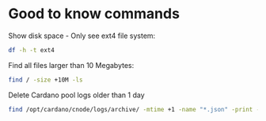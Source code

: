 # Good to know commands
Show disk space - Only see ext4 file system:
```bash
df -h -t ext4
```
Find all files larger than 10 Megabytes:
```bash
find / -size +10M -ls
```
Delete Cardano pool logs older than 1 day
```bash
find /opt/cardano/cnode/logs/archive/ -mtime +1 -name "*.json" -print -exec /bin/rm {} \;
```
